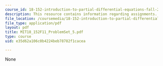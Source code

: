 ```yaml
---
course_id: 18-152-introduction-to-partial-differential-equations-fall-2011
description: This resource contains information regarding assignments.
file_location: /coursemedia/18-152-introduction-to-partial-differential-equations-fall-2011/e35d62a106c0b4224beb78782f1cacea_MIT18_152F11_ProblemSet_5.pdf
file_type: application/pdf
layout: pdf
title: MIT18_152F11_ProblemSet_5.pdf
type: course
uid: e35d62a106c0b4224beb78782f1cacea

---
```

None